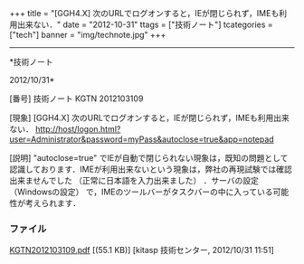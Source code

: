 ﻿+++
title = "[GGH4.X] 次のURLでログオンすると，IEが閉じられず，IMEも利用出来ない．"
date = "2012-10-31"
ttags = ["技術ノート"]
tcategories = ["tech"]
banner = "img/technote.jpg"
+++

-----------------------------------------------------------------------------------------------------------------------------

*技術ノート

2012/10/31*


[番号]
技術ノート KGTN 2012103109

[現象]
[GGH4.X] 次のURLでログオンすると，IEが閉じられず，IMEも利用出来ない．
<http://host/logon.html?user=Administrator&password=myPass&autoclose=true&app=notepad>

[説明]
"autoclose=true"
でIEが自動で閉じられない現象は，既知の問題として認識しております．IMEが利用出来ないという現象は，弊社の再現試験では確認出来ませんでした
（正常に日本語を入力出来ました） ．サーバの設定 （Windowsの設定）
で，IMEのツールバーがタスクバーの中に入っている可能性が考えられます．


### ファイル

 
 


[KGTN2012103109.pdf](http://techreport.kitasp.net/attachments/download/1073/KGTN2012103109.pdf)
 [(55.1 KB)] [kitasp 技術センター, 2012/10/31
11:51]


 


 

